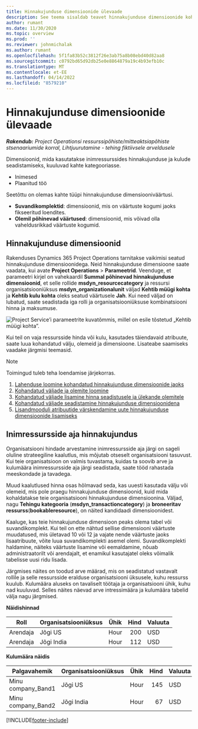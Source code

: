 ```yaml
---
title: Hinnakujunduse dimensioonide ülevaade
description: See teema sisaldab teavet hinnakujunduse dimensioonide kohta rakenduses Dynamics 365 Project Operations.
author: rumant
ms.date: 11/30/2020
ms.topic: overview
ms.prod: ''
ms.reviewer: johnmichalak
ms.author: rumant
ms.openlocfilehash: 5f1fa83b52c3812f26e3ab75a8b08ebd40d82aa8
ms.sourcegitcommit: c0792bd65d92db25e0e8864879a19c4b93efb10c
ms.translationtype: MT
ms.contentlocale: et-EE
ms.lasthandoff: 04/14/2022
ms.locfileid: "8579210"
---
```

# <a name="pricing-dimensions-overview"></a>Hinnakujunduse dimensioonide ülevaade

_**Rakendub:** Project Operationsi ressurssipõhiste/mitteaktsiapõhiste stsenaariumide korral,  Lihtjuurutamine - tehing fiktiivsele arveldusele_

Dimensioonid, mida kasutatakse inimressurssides hinnakujunduse ja kulude seadistamiseks, kuuluvad kahte kategooriasse.

- Inimesed
- Plaanitud töö

Seetõttu on olemas kahte tüüpi hinnakujunduse dimensiooniväärtusi.

- **Suvandikomplektid**: dimensioonid, mis on väärtuste kogumi jaoks fikseeritud loendites.
- **Olemil põhinevad väärtused**: dimensioonid, mis võivad olla vaheldusrikkad väärtuste kogumid.

## <a name="pricing-dimensions"></a>Hinnakujunduse dimensioonid

Rakenduses Dynamics 365 Project Operations tarnitakse vaikimisi seatud hinnakujunduse dimensioonidega. Neid hinnakujunduse dimensioone saate vaadata, kui avate **Project Operations** > **Parameetrid**. Veenduge, et parameetri kirjel on vahekaardil **Summal põhinevad hinnakujunduse dimensioonid**, et selle rollide **msdyn_resourcecategory** ja ressursi organisatsiooniüksus **msdyn_organizationalunit** väljad **Kehtib müügi kohta** ja **Kehtib kulu kohta** oleks seatud väärtusele **Jah**. Kui need väljad on lubatud, saate seadistada iga rolli ja organisatsiooniüksuse kombinatsiooni hinna ja maksumuse.

![Project Service’i parameetrite kuvatõmmis, millel on esile tõstetud „Kehtib müügi kohta”.](media/PS-OOB-parameters.png)

Kui teil on vaja ressursside hinda või kulu, kasutades täiendavaid atribuute, saate luua kohandatud välju, olemeid ja dimensioone. Lisateabe saamiseks vaadake järgmisi teemasid. 
  
  > [!NOTE]
  > Toimingud tuleb teha loendamise järjekorras.

1. [Lahenduse loomine kohandatud hinnakujunduse dimensioonide jaoks](../sales/create-solution-custompd.md)
2. [Kohandatud väljade ja olemite loomine](create-custom-fields-entities-pricing-dimensions.md)
3. [Kohandatud väljade lisamine hinna seadistusele ja ülekande olemitele ](add-custom-fields-price-setup-transactional-entities.md)
4. [Kohandatud väljade seadistamine hinnakujunduse dimensioonidena ](set-up-custom-fields-pricing-dimensions.md)
5. [Lisandmooduli atribuutide värskendamine uute hinnakujunduse dimensioonide lisamiseks](update-plugin-attributes-pd.md)


## <a name="pricing-human-resource-time"></a>Inimressursside aja hinnakujundus
Organisatsiooni hindade arvestamine inimressursside aja järgi on sageli oluline strateegiline kaalutlus, mis mõjutab otseselt organisatsiooni tasuvust. Kui teie organisatsioon on valmis tuvastama, kuidas ta soovib arve ja kulumäära inimressursside aja järgi seadistada, saate tööd rahastada meeskondade ja tavadega.

Muud kaalutlused hinna osas hõlmavad seda, kas uuesti kasutada välju või olemeid, mis pole praegu hinnakujunduse dimensioonid, kuid mida kohaldatakse teie organisatsiooni hinnakujunduse dimensioonina. Väljad, nagu **Tehingu kategooria** (**msdyn_transactioncategory**) ja **broneeritav ressurss**(**bookableresource**), on näited kandidaadi dimensioonidest. 

Kaaluge, kas teie hinnakujunduse dimensioon peaks olema tabel või suvandikomplekt. Kui teil on ette nähtud sellise dimensiooni väärtuste muudatused, mis ületavad 10 või 12 ja vajate nende väärtuste jaoks lisaatribuute, võite luua suvandikomplekti asemel olemi. Suvandikomplekti haldamine, näiteks väärtuste lisamine või eemaldamine, nõuab administraatorilt või arendajalt, et enamikul kasutajatel oleks võimalik tabelisse uusi ridu lisada.

Järgmises näites on toodud arve määrad, mis on seadistatud vastavalt rollile ja selle ressursside eralduse organisatsiooni üksusele, kuhu ressurss kuulub. Kulumäära aluseks on tavaliselt töötaja ja organisatsiooni ühik, kuhu nad kuuluvad. Selles näites näevad arve intressimäära ja kulumäära tabelid välja nagu järgmised.

**Näidishinnad**

| Roll        | Organisatsiooniüksus    |Ühik      |Hind      |Valuuta  |
| ------------|-------------|----------|----------:|----------|
| Arendaja   | Jõgi US  |Hour | 200|USD     |
| Arendaja   | Jõgi India |Hour|   112|USD     |


**Kulumäära näidis**

| Palgavahemik     | Organisatsiooniüksus    |Ühik      |Hind      |Valuuta  |
| ----------------|-------------|----------|----------:|----------|
| Minu company_Band1 | Jõgi US  |Hour | 145|USD     |
| Minu company_Band2 | Jõgi India |Hour|   67|USD     |


[!INCLUDE[footer-include](../includes/footer-banner.md)]